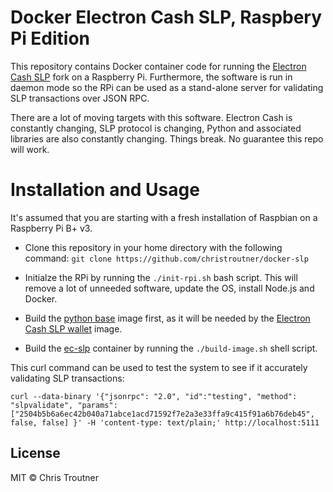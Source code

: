 # Docker Electron Cash SLP, Raspbery Pi Edition
This repository contains Docker container code for running the
[Electron Cash SLP](https://github.com/simpleledger/Electron-Cash-SLP) fork on
a Raspberry Pi. Furthermore, the software is run in daemon mode so the RPi can
be used as a stand-alone server for validating SLP transactions over JSON RPC.

There are a lot of moving targets with this software. Electron Cash is constantly
changing, SLP protocol is changing, Python and associated libraries are also
constantly changing. Things break. No guarantee this repo will work.

# Installation and Usage
It's assumed that you are starting with a fresh installation of Raspbian on
a Raspberry Pi B+ v3.

- Clone this repository in your home directory with the following command:
`git clone https://github.com/christroutner/docker-slp`

- Initialze the RPi by running the `./init-rpi.sh` bash script. This will remove
a lot of unneeded software, update the OS, install Node.js and Docker.

- Build the [python base](python-base) image first, as it will be needed by the
[Electron Cash SLP wallet](ec-slp) image.

- Build the [ec-slp](ec-slp) container by running the `./build-image.sh` shell
script.

This curl command can be used to test the system to see if it accurately validating
SLP transactions:

`curl --data-binary '{"jsonrpc": "2.0", "id":"testing", "method": "slpvalidate", "params": ["2504b5b6a6ec42b040a71abce1acd71592f7e2a3e33ffa9c415f91a6b76deb45", false, false] }' -H 'content-type: text/plain;' http://localhost:5111`

## License

MIT © Chris Troutner
